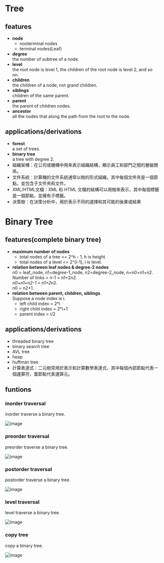 # Tree
## features
- **node**  
    - nooterminal nodes
    - terminal nodes(Leaf)
- **degree**   
    the number of subtree of a node.
- **level**   
    the root node is level 1, the children of the root node is level 2, and so on.
- **children**  
    the children of a node, not grand children.
- **siblings**   
    children of the same parent.
- **parent**   
    the parent of children nodes.
- **ancestor**  
    all the nodes that along the path from the root to the node. 
## applications/derivations
- **forest**  
    a set of trees.
- **binary tree**  
    a tree with degree 2.
- 組織架構：在公司或機構中用來表示組織結構，顯示員工和部門之間的層級關係。
- 文件系統：計算機的文件系統通常以樹的形式組織，其中每個文件夾是一個節點，並包含子文件夾和文件。
- XML/HTML文檔：XML 和 HTML 文檔的結構可以用樹來表示，其中每個標籤是一個節點，並擁有子標籤。
- 決策樹：在決策分析中，用於表示不同的選擇和其可能的後果或結果

# Binary Tree
## features(complete binary tree)
- **maximum number of nodes**  
    - total nodes of a tree <= 2^h - 1, h is height.
    - total nodes of a level <= 2^(i-1), i is level.
- **relation between leaf nodes & degree-2 nodes**  
    n0 = leaf_node, n1=degree-1_node, n2=degree-2_node, n=n0+n1+n2.  
    Number of links = n-1 = n1+2*n2.  
    n0+n1+n2-1 = n1+2*n2.  
    n0 = n2+1.
- **relation between parent, children, siblings**  
    Suppose a node index is i.
    - left child index = 2*i
    - right child index = 2*i+1
    - parent index = i/2

## applications/derivations
- threaded binary tree
- binary search tree
- AVL tree
- heap
- huffman tree
- 計算表達式：二元樹常用於表示和計算數學表達式，其中每個內部節點代表一個運算符，葉節點代表運算元。
## funtions 
### inorder traversal
inorder traverse a binary tree.  

![image](https://github.com/othsueh/Datastructure-Learning/assets/69002793/a05722d8-d7e8-4355-8627-f795c3b5e62a)
### preorder traversal
preorder traverse a binary tree.   

![image](https://github.com/othsueh/Datastructure-Learning/assets/69002793/a447b90a-3ff3-4a56-8570-4495a5f2fed2)

### postorder traversal
postorder traverse a binary tree.  

![image](https://github.com/othsueh/Datastructure-Learning/assets/69002793/7e292c43-f6b6-4c0a-afe4-434d98e6f312)

### level traversal
level traverse a binary tree.

![image](https://github.com/othsueh/Datastructure-Learning/assets/69002793/bb53ff2d-ebaa-4f24-b2c7-aaa51871dbb0)

### copy tree
copy a binary tree.

![image](https://github.com/othsueh/Datastructure-Learning/assets/69002793/b0244e86-9f9d-44f4-9c78-1ddf3d6b45dd)


